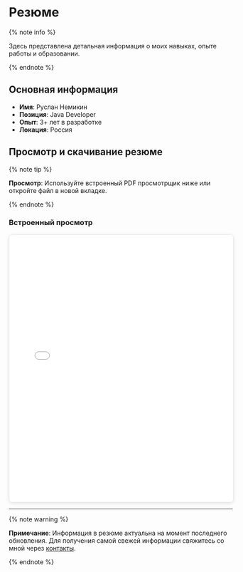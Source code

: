 # Резюме

{% note info %}

Здесь представлена детальная информация о моих навыках, опыте работы и образовании.

{% endnote %}

## Основная информация

- **Имя**: Руслан Немикин
- **Позиция**: Java Developer
- **Опыт**: 3+ лет в разработке
- **Локация**: Россия

## Просмотр и скачивание резюме

{% note tip %}

**Просмотр**: Используйте встроенный PDF просмотрщик ниже или откройте файл в новой вкладке.

{% endnote %}

### Встроенный просмотр

<iframe src="../cv.pdf" width="100%" height="600px" style="border: 1px solid #e5e5e5; border-radius: 8px; box-shadow: 0 2px 8px rgba(0,0,0,0.1);">
  <p>Ваш браузер не поддерживает отображение PDF. 
  <a href="../cv.pdf" target="_blank">Открыть резюме в новой вкладке</a></p>
</iframe>

---

{% note warning %}

**Примечание**: Информация в резюме актуальна на момент последнего обновления. Для получения самой свежей информации свяжитесь со мной через [контакты](contacts.md).

{% endnote %}
